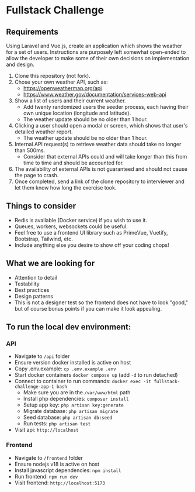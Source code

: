 # Fullstack Challenge

## Requirements
Using Laravel and Vue.js, create an application which shows the weather for a set of users. Instructions are purposely left somewhat open-ended to allow the developer to make some of their own decisions on implementation and design. 

1. Clone this repository (not fork).
1. Chose your own weather API, such as:
   - https://openweathermap.org/api
   - https://www.weather.gov/documentation/services-web-api
1. Show a list of users and their current weather.
   - Add twenty randomized users the seeder process, each having their own unique location (longitude and latitude).
   - The weather update should be no older than 1 hour.
1. Clicking a user should open a modal or screen, which shows that user's detailed weather report.
   - The weather update should be no older than 1 hour.
1. Internal API request(s) to retrieve weather data should take no longer than 500ms.
   - Consider that external APIs could and will take longer than this from time to time and should be accounted for.
1. The availability of external APIs is not guaranteed and should not cause the page to crash.
1. Once completed, send a link of the clone repository to interviewer and let them know how long the exercise took. 

## Things to consider
- Redis is available (Docker service) if you wish to use it.
- Queues, workers, websockets could be useful.
- Feel free to use a frontend UI library such as PrimeVue, Vuetify, Bootstrap, Tailwind, etc. 
- Include anything else you desire to show off your coding chops!

## What we are looking for
- Attention to detail
- Testability
- Best practices
- Design patterns
- This is not a designer test so the frontend does not have to look "good," but of course bonus points if you can make it look appealing.

## To run the local dev environment:

### API
- Navigate to `/api` folder
- Ensure version docker installed is active on host
- Copy .env.example: `cp .env.example .env`
- Start docker containers `docker compose up` (add `-d` to run detached)
- Connect to container to run commands: `docker exec -it fullstack-challenge-app-1 bash`
  - Make sure you are in the `/var/www/html` path
  - Install php dependencies: `composer install`
  - Setup app key: `php artisan key:generate`
  - Migrate database: `php artisan migrate` 
  - Seed database: `php artisan db:seed`
  - Run tests: `php artisan test`
- Visit api: `http://localhost`

### Frontend
- Navigate to `/frontend` folder
- Ensure nodejs v18 is active on host
- Install javascript dependencies: `npm install`
- Run frontend: `npm run dev`
- Visit frontend: `http://localhost:5173`
